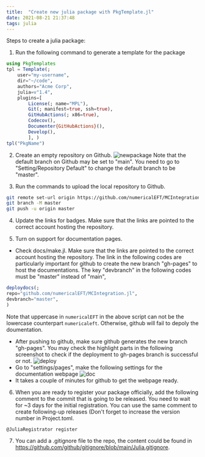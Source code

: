 ```yaml
---
title:  "Create new julia package with PkgTemplate.jl"
date: 2021-08-21 21:37:48
tags: julia
---
```


Steps to create a julia package:

1.  Run the following command to generate a template for the package
```julia
using PkgTemplates
tpl = Template(; 
	user="my-username", 
	dir="~/code", 
	authors="Acme Corp", 
	julia=v"1.4", 
	plugins=[ 
		License(; name="MPL"), 
		Git(; manifest=true, ssh=true), 
		GitHubActions(; x86=true), 
		Codecov(), 
		Documenter{GitHubActions}(), 
		Develop(), 
		], )
tpl("PkgName")
```

2. Create an empty repository on Github.
![newpackage](github-newpackage.png)
Note that the default branch on Github may be set to "main". You need to go to "Setting/Repository Default" to change the default branch to be "master".

3. Run the commands to upload the local repository to Github.
```sh
git remote set-url origin https://github.com/numericalEFT/MCIntegration.jl.git
git branch -M master
git push -u origin master
```

4. Update the links for badges. Make sure that the links are pointed to the correct account hosting the repository.

5. Turn on support for documentation pages.
- Check docs/make.jl.  Make sure that the links are pointed to the correct account hosting the repository. The link in the following codes are particularly important for github to create the new branch "gh-pages" to host the documentations. The key "devbranch" in the following codes must be "master" instead of "main",
```julia
deploydocs(;
repo="github.com/numericalEFT/MCIntegration.jl",
devbranch="master",
)
```
Note that uppercase in ``numericalEFT`` in the above script can not be the lowercase counterpart ``numericaleft``. Otherwise, github will fail to depoly the doumentation.

- After pushing to github, make sure github generates the new branch "gh-pages". You may check the highlight parts in the following screenshot to check if the deployment to gh-pages branch is successful or not.
![deploy](github-doc-deploy.png)
- Go to "settings/pages", make the following settings for the documentation webpage
![doc](github-doc.png)
- It takes a couple of minutes for github to get the webpage ready.

6. When you are ready to register your package officially, add the following comment to the commit that is going to be released. You need to wait for ~3 days for the initial registration. You can use the same comment to create following-up releases (Don't forget to increase the version number in Project.toml.
```
@JuliaRegistrator register
```

7. You can add a .gitignore file to the repo, the content could be found in https://github.com/github/gitignore/blob/main/Julia.gitignore.
